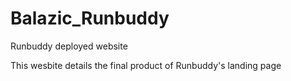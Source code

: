 # Balazic_Runbuddy
Runbuddy deployed website

This wesbite details the final product of Runbuddy's landing page
